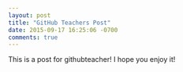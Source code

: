```yaml
---
layout: post
title: "GitHub Teachers Post"
date: 2015-09-17 16:25:06 -0700
comments: true
---
```


This is a post for githubteacher! I hope you enjoy it!
